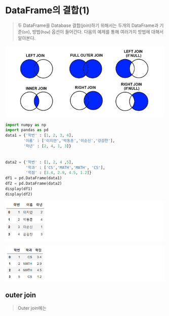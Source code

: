# DataFrame의 결합(1)

>두 DataFrame을 Database 결합(join)하기 위해서는 두개의 DataFrame과 기준(`on`), 방법(`how`) 옵션이 들어간다. 다음의 예제를 통해 여러가지 방법에 대해서 알아본다.

![image-20200915024044786](markdown-images/image-20200915024044786.png)

```python
import numpy as np
import pandas as pd 
data1 = {'학번' : [1, 2, 3, 4],
        '이름' : ['이지안','박동훈','이순신','강감찬'],
        '학년' : [2, 4, 1, 3]}


data2 = {'학번' : [1, 2, 4 ,5],
         '학과' : ['CS','MATH','MATH', 'CS'],
         '학점' : [3.4, 2.9, 4.5, 1.2]}
df1 = pd.DataFrame(data1)
df2 = pd.DataFrame(data2)
display(df1)
display(df2)
```

![image-20200915022613912](markdown-images/image-20200915022613912.png)

![image-20200915022626320](markdown-images/image-20200915022626320.png)



## outer join

> Outer join에는 

